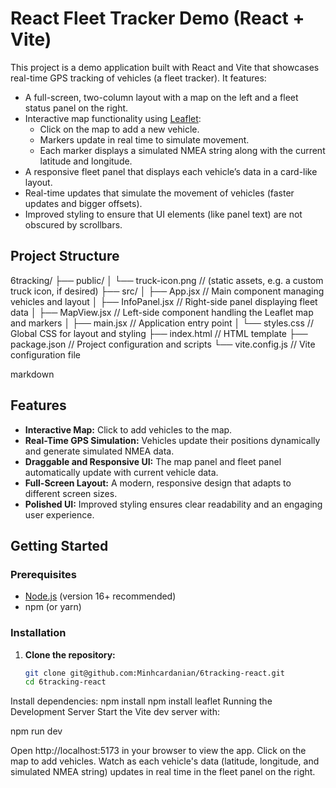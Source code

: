 # React Fleet Tracker Demo (React + Vite)

This project is a demo application built with React and Vite that showcases real-time GPS tracking of vehicles (a fleet tracker). It features:

- A full-screen, two-column layout with a map on the left and a fleet status panel on the right.
- Interactive map functionality using [Leaflet](https://leafletjs.com/):
  - Click on the map to add a new vehicle.
  - Markers update in real time to simulate movement.
  - Each marker displays a simulated NMEA string along with the current latitude and longitude.
- A responsive fleet panel that displays each vehicle’s data in a card-like layout.
- Real-time updates that simulate the movement of vehicles (faster updates and bigger offsets).
- Improved styling to ensure that UI elements (like panel text) are not obscured by scrollbars.

## Project Structure

6tracking/
├── public/
│   └── truck-icon.png          // (static assets, e.g. a custom truck icon, if desired)
├── src/
│   ├── App.jsx                 // Main component managing vehicles and layout
│   ├── InfoPanel.jsx           // Right-side panel displaying fleet data
│   ├── MapView.jsx             // Left-side component handling the Leaflet map and markers
│   ├── main.jsx                // Application entry point
│   └── styles.css              // Global CSS for layout and styling
├── index.html                  // HTML template
├── package.json                // Project configuration and scripts
└── vite.config.js              // Vite configuration file


markdown

## Features

- **Interactive Map:** Click to add vehicles to the map.
- **Real-Time GPS Simulation:** Vehicles update their positions dynamically and generate simulated NMEA data.
- **Draggable and Responsive UI:** The map panel and fleet panel automatically update with current vehicle data.
- **Full-Screen Layout:** A modern, responsive design that adapts to different screen sizes.
- **Polished UI:** Improved styling ensures clear readability and an engaging user experience.

## Getting Started

### Prerequisites

- [Node.js](https://nodejs.org/en/) (version 16+ recommended)
- npm (or yarn)

### Installation

1. **Clone the repository:**

   ```bash
   git clone git@github.com:Minhcardanian/6tracking-react.git
   cd 6tracking-react
Install dependencies:
npm install
npm install leaflet
Running the Development Server
Start the Vite dev server with:

npm run dev

Open http://localhost:5173 in your browser to view the app.
Click on the map to add vehicles. Watch as each vehicle's data (latitude, longitude, and simulated NMEA string) updates in real time in the fleet panel on the right.